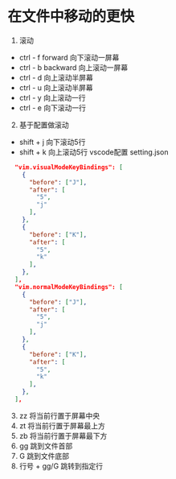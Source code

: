 # 在文件中移动的更快
1. 滚动
* ctrl - f forward 向下滚动一屏幕
* ctrl - b backward 向上滚动一屏幕
* ctrl - d 向上滚动半屏幕
* ctrl - u 向上滚动半屏幕
* ctrl - y 向上滚动一行
* ctrl - e 向下滚动一行
2. 基于配置做滚动
* shift + j 向下滚动5行
* shift + k 向上滚动5行
vscode配置 setting.json
``` json
  "vim.visualModeKeyBindings": [
    {
      "before": ["J"],
      "after": [
        "5",
        "j"
      ],
    },
    {
      "before": ["K"],
      "after": [
        "5",
        "k"
      ],
    },
  ],
  "vim.normalModeKeyBindings": [
    {
      "before": ["J"],
      "after": [
        "5",
        "j"
      ],
    },
    {
      "before": ["K"],
      "after": [
        "5",
        "k"
      ],
    },
  ],
```
3. zz 将当前行置于屏幕中央
4. zt 将当前行置于屏幕最上方
5. zb 将当前行置于屏幕最下方
6. gg 跳到文件首部
7. G 跳到文件底部
8. 行号 + gg/G  跳转到指定行

